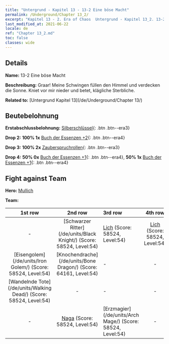 ```yaml
---
title: "Untergrund - Kapitel 13 - 13-2 Eine böse Macht"
permalink: /Underground/Chapter 13_2/
excerpt: "Kapitel 13 - 2. Era of Chaos  Untergrund - Kapitel 13_2. 13-2 Eine böse Macht"
last_modified_at: 2021-06-22
locale: de
ref: "Chapter 13_2.md"
toc: false
classes: wide
---
```


## Details

 **Name:** 13-2 Eine böse Macht

 **Beschreibung:** Graar! Meine Schwingen füllen den Himmel und verdecken die Sonne. Kniet vor mir nieder und betet, klägliche Sterbliche.

 **Related to:** [Untergrund Kapitel 13](/de/Underground/Chapter 13/)

## Beutebelohnung

 **Erstabschlussbelohnung:** [Silberschlüssel](/ItemsDE/con_693/){: .btn .btn--era3}

 **Drop 2:** **100% 1x** [Buch der Essenzen +2](/ItemsDE/mat_53/){: .btn .btn--era4}

 **Drop 3:** **100% 2x** [Zauberspruchrollen](/ItemsDE/con_694/){: .btn .btn--era3}

 **Drop 4:** **50% 0x** [Buch der Essenzen +1](/ItemsDE/mat_46/){: .btn .btn--era4}, **50% 1x** [Buch der Essenzen +1](/ItemsDE/mat_46/){: .btn .btn--era4}


## Fight against Team
 **Hero:** [Mullich](/de/heroes/Mullich/)

 **Team:**


  | 1st row | 2nd row | 3rd row | 4th row |
  |:----:|:----:|:----|:----:|
  | - | [Schwarzer Ritter](/de/units/Black Knight/) (Score: 58524, Level:54)  | [Lich](/de/units/Lich/) (Score: 58524, Level:54)  | [Lich](/de/units/Lich/) (Score: 58524, Level:54)  |
  | [Eisengolem](/de/units/Iron Golem/) (Score: 58524, Level:54)  | [Knochendrache](/de/units/Bone Dragon/) (Score: 64161, Level:54)  | - | - |
  | [Wandelnde Tote](/de/units/Walking Dead/) (Score: 58524, Level:54)  | - | - | - |
  | - | [Naga](/de/units/Naga/) (Score: 58524, Level:54)  | [Erzmagier](/de/units/Arch Mage/) (Score: 58524, Level:54)  | - |


